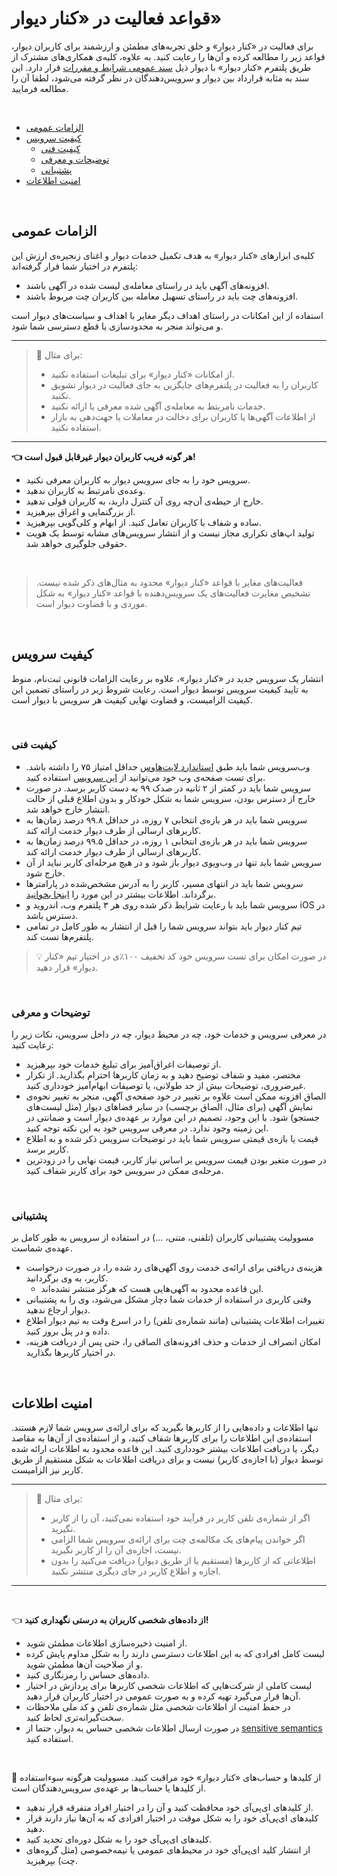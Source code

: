 # قواعد فعالیت در «کنار دیوار»

 برای فعالیت در «کنار دیوار» و خلق تجربه‌های مطمئن و ارزشمند برای کاربران دیوار، قواعد زیر را مطالعه کرده و آن‌ها را رعایت کنید.
به علاوه، کلیه‌ی همکاری‌های مشترک از طریق پلتفرم «کنار دیوار» با دیوار ذیل [سند عمومی شرایط و مقررات][tnc] قرار دارد. 
این سند به مثابه قرارداد بین دیوار و سرویس‌دهندگان در نظر گرفته می‌شود، لطفا آن را مطالعه فرمایید.

<br>

- [الزامات عمومی][gen]
- [کیفیت سرویس][qual]
  - [کیفیت فنی][tech]
  - [توضیحات و معرفی][exp]
  - [پشتیبانی][sup]
- [امنیت اطلاعات][sec]

<br>

## الزامات عمومی

کلیه‌ی ابزارهای «کنار دیوار» به هدف تکمیل خدمات دیوار و اغنای زنجیره‌ی ارزش این پلتفرم در اختیار شما قرار گرفته‌اند: 

- افزونه‌های آگهی باید در راستای معامله‌ی لیست شده در آگهی باشند.
- افزونه‌های چت باید در راستای تسهیل معامله‌ بین کاربران چت مربوط باشند. 

استفاده از این امکانات در راستای اهداف دیگر مغایر با اهداف و سیاست‌های دیوار است و می‌تواند منجر به محدودسازی یا قطع دسترسی شما شود. 

---
> 🚫 برای مثال:
>
> - از امکانات «کنار دیوار» برای تبلیغات استفاده نکنید.
> - کاربران را به فعالیت در پلتفرم‌های جایگزین به جای فعالیت در دیوار تشویق نکنید.
> - خدمات نامربتط به معامله‌ی آگهی شده معرفی یا ارائه نکنید.
> - از اطلاعات آگهی‌ها یا کاربران برای دخالت در معاملات یا جهت‌دهی به بازار استفاده نکنید.
---

**👈 هر گونه فریب کاربران دیوار غیرقابل قبول است!**

- سرویس خود را به جای سرویس دیوار به کاربران معرفی نکنید.
- وعده‌ی نامرتبط به کاربران ندهید.
- خارج از حیطه‌ی آن‌چه روی آن کنترل دارید، به کاربران قولی ندهید.
- از بزرگنمایی و اغراق بپرهیزید.
- ساده و شفاف با کاربران تعامل کنید. از ابهام و کلی‌گویی بپرهیزید.
- تولید اپ‌های تکراری مجاز نیست و از انتشار سرویس‌های مشابه توسط یک هویت حقوقی جلوگیری خواهد شد.

<br>

> فعالیت‌های مغایر با قواعد «کنار دیوار» محدود به مثال‌های ذکر شده نیست. تشخیص مغایرت فعالیت‌های یک سرویس‌دهنده با قواعد «کنار دیوار» به شکل موردی و با قضاوت دیوار است.

<br>

## کیفیت سرویس

انتشار یک سرویس جدید در «کنار دیوار»، علاوه بر رعایت الزامات قانونی ثبت‌نام، منوط به تایید کیفیت سرویس توسط دیوار است. رعایت شروط زیر در راستای تضمین این کیفیت الزامیست، و قضاوت نهایی کیفیت هر سرویس با دیوار است.

<br>

### کیفیت فنی

- وب‌سرویس شما باید طبق [استاندارد لایت‌هاوس][lighthouse] حداقل امتیاز ۷۵ را داشته باشد. برای تست صفحه‌ی وب خود می‌توانید از [این سرویس][lhtest] استفاده کنید.
- سرویس شما باید در کمتر از ۲ ثانیه در صدک ۹۹ به دست کاربر برسد. در صورت خارج از دسترس بودن، سرویس شما به شکل خودکار و بدون اطلاع قبلی از حالت انتشار خارج خواهد شد.
- سرویس شما باید در هر بازه‌ی انتخابی ۷ روزه، در حداقل ۹۹.۸ درصد زمان‌ها به کاربرهای ارسالی از طرف دیوار خدمت ارائه کند.
- سرویس شما باید در هر بازه‌ی انتخابی ۱ روزه، در حداقل ۹۹.۵ درصد زمان‌ها به کاربرهای ارسالی از طرف دیوار خدمت ارائه کند.
- سرویس شما باید تنها در وب‌ویوی دیوار باز شود و در هیچ مرحله‌ای کاربر نباید از آن خارج شود.
- سرویس شما باید در انتهای مسیر، کاربر را به آدرس مشخص‌شده در پارامترها برگرداند. اطلاعات بیشتر در این مورد را [اینجا بخوانید][return].
- سرویس شما باید با رعایت شرایط ذکر شده روی هر ۳ پلتفرم وب، اندروید و iOS در دسترس باشد.
- تیم کنار دیوار باید بتواند سرویس شما را قبل از انتشار به طور کامل در تمامی پلتفرم‌ها تست کند.


> 💡 در صورت امکان برای تست سرویس خود کد تخفیف ۱۰۰٪ی در اختیار تیم «کنار دیوار» قرار دهید. 


<br>

### توضیحات و معرفی

در معرفی سرویس و خدمات خود، چه در محیط دیوار، چه در داخل سرویس، نکات زیر را رعایت کنید:

- از توصیفات اغراق‌آمیز برای تبلیغ خدمات خود بپرهیزید.
- مختصر، مفید و شفاف توضیح دهید و به زمان کاربرها احترام بگذارید. از تکرار غیرضروری، توضیحات بیش از حد طولانی، یا توصیفات ابهام‌آمیز خودداری کنید.
- الصاق افزونه ممکن است علاوه بر تغییر در خود صفحه‌ی آگهی، منجر به تغییر نحوه‌ی نمایش آگهی (برای مثال، الصاق برچسب) در سایر فضاهای دیوار (مثل لیست‌های جستجو) شود. با این وجود، تصمیم در این موارد بر عهده‌ی دیوار است و ضمانتی در این زمینه وجود ندارد. در معرفی سرویس خود به این نکته توجه کنید.
- قیمت یا بازه‌ی قیمتی سرویس شما باید در توضیحات سرویس ذکر شده و به اطلاع کاربر برسد.
- در صورت متغیر بودن قیمت سرویس بر اساس نیاز کاربر، قیمت نهایی را در زودترین مرحله‌ی ممکن در سرویس خود برای کاربر شفاف کنید.


<br>

### پشتیبانی

مسوولیت پشتیبانی کاربران (تلفنی، متنی، ...) در استفاده از سرویس به طور کامل بر عهده‌ی شماست.

- هزینه‌ی دریافتی برای ارائه‌ی خدمت روی آگهی‌های رد شده را، در صورت درخواست کاربر، به وی برگردانید.
    - این قاعده محدود به آگهی‌هایی هست که هرگز منتشر نشده‌اند.
- وقتی کاربری در استفاده از خدمات شما دچار مشکل می‌شود، وی را به پشتیبانی دیوار ارجاع ندهید.
- تغییرات اطلاعات پشتیبانی (مانند شماره‌ی تلفن) را در اسرع وقت به تیم دیوار اطلاع داده و در پنل بروز کنید.
- امکان انصراف از خدمات و حذف افزونه‌های الصاقی را، حتی پس از دریافت هزینه، در اختیار کاربرها بگذارید.

<br>

## امنیت اطلاعات

تنها اطلاعات و داده‌هایی را از کاربرها بگیرید که برای ارائه‌ی سرویس شما لازم هستند. استفاده‌ی این اطلاعات را برای کاربرها شفاف کنید، و از استفاده‌ی از آن‌ها به مقاصد دیگر، یا دریافت اطلاعات بیشتر خودداری کنید. این قاعده محدود به اطلاعات ارائه شده توسط دیوار (با اجازه‌ی کاربر) نیست و برای دریافت اطلاعات به شکل مستقیم از طریق کاربر نیز الزامیست.

---
> 🚫 برای مثال:
>
> - اگر از شماره‌ی تلفن کاربر در فرآیند خود استفاده نمی‌کنید، آن را از کاربر نگیرید.
> - اگر خواندن پیام‌های یک مکالمه‌ی چت برای ارائه‌ی سرویس شما الزامی نیست، اجازه‌ی آن را از کاربر نگیرید.
> - اطلاعاتی که از کاربرها (مستقیم یا از طریق دیوار) دریافت می‌کنید را بدون اجازه و اطلاع کاربر در جای دیگری منتشر نکنید.
---

<br>

👈 **از داده‌های شخصی کاربران به درستی نگهداری کنید!**

- از امنیت ذخیره‌سازی اطلاعات مطمئن شوید.
- لیست کامل افرادی که به این اطلاعات دسترسی دارند را به شکل مداوم پایش کرده و از صلاحیت آن‌ها مطمئن شوید.
- داده‌های حساس را رمزنگاری کنید.
- لیست کاملی از شرکت‌هایی که اطلاعات شخصی کاربرها برای پردازش در اختیار آن‌ها قرار می‌گیرد تهیه کرده و به صورت عمومی در اختیار کاربران قرار دهید.
- در حفظ امنیت از اطلاعات شخصی مثل شماره‌ی تلفن و کد ملی ملاحظات سخت‌گیرانه‌تری لحاظ کنید.
- در صورت ارسال اطلاعات شخصی حساس به دیوار، حتما از [sensitive semantics][ss] استفاده کنید.

<br>

🔑 از کلیدها و حساب‌های «کنار دیوار» خود مراقبت کنید. مسوولیت هرگونه سوءاستفاده از کلیدها یا حساب‌ها بر عهده‌ی سرویس‌دهندگان است.

- از کلیدهای ای‌پی‌آی خود محافظت کنید و آن را در اختیار افراد متفرقه قرار ندهید.
- کلیدهای ای‌پی‌آی خود را به شکل موقت در اختیار افرادی که به آن‌ها نیاز دارند قرار دهید.
- کلیدهای ای‌پی‌آی خود را به شکل دوره‌ای تجدید کنید.
- از انتشار کلید ای‌پی‌آی خود در محیط‌های عمومی یا نیمه‌خصوصی (مثل گروه‌های چت) بپرهیزید.



[tnc]: https://docs.google.com/document/d/1wDSNj14gdCmcvO5KVfb_yaQ2QOEPFrgtRTnA_gZUOKk/edit#heading=h.gu5qp24ymog1
[lighthouse]: https://developer.chrome.com/docs/lighthouse/performance/performance-scoring
[lhtest]: https://lighthouse-metrics.com/
[return]: misc
[ss]: user-addons/user-addons

[gen]: #الزامات-عمومی
[qual]: #کیفیت-سرویس
[tech]: #کیفیت-فنی
[exp]: #توضیحات-و-معرفی
[sup]: #پشتیبانی
[sec]: #امنیت-اطلاعات
